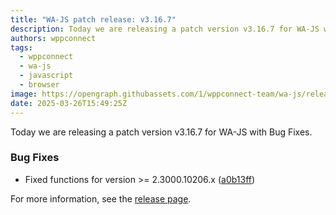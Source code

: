 ```yaml
---
title: "WA-JS patch release: v3.16.7"
description: Today we are releasing a patch version v3.16.7 for WA-JS with Bug Fixes.
authors: wppconnect
tags:
  - wppconnect
  - wa-js
  - javascript
  - browser
image: https://opengraph.githubassets.com/1/wppconnect-team/wa-js/releases/tag/v3.16.7
date: 2025-03-26T15:49:25Z
---
```


Today we are releasing a patch version v3.16.7 for WA-JS with Bug Fixes.

<!--truncate-->

### Bug Fixes

* Fixed functions for  version >= 2.3000.10206.x ([a0b13ff](https://github.com/wppconnect-team/wa-js/commit/a0b13ff93904e3e778361e5f140824f1c70ff864))

For more information, see the [release page](https://github.com/wppconnect-team/wa-js/releases/tag/v3.16.7).
